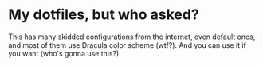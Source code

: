 # My dotfiles, but who asked?
This has many skidded configurations from the internet, even default ones, and most of them use Dracula color scheme (wtf?).
And you can use it if you want (who's gonna use this?).
